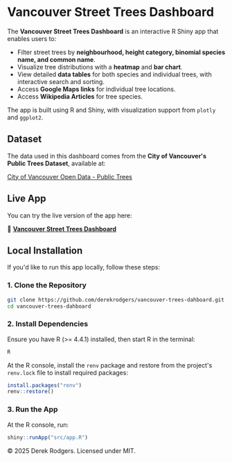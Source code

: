 # Vancouver Street Trees Dashboard

The **Vancouver Street Trees Dashboard** is an interactive R Shiny app that enables users to:

- Filter street trees by **neighbourhood, height category, binomial species name, and common name**.
- Visualize tree distributions with a **heatmap** and **bar chart**.
- View detailed **data tables** for both species and individual trees, with interactive search and sorting.
- Access **Google Maps links** for individual tree locations.
- Access **Wikipedia Articles** for tree species.

The app is built using R and Shiny, with visualization support from `plotly` and `ggplot2`.

## Dataset

The data used in this dashboard comes from the **City of Vancouver's Public Trees Dataset**, available at:

[City of Vancouver Open Data - Public Trees](https://opendata.vancouver.ca/explore/dataset/public-trees/information/?disjunctive.neighbourhood_name&disjunctive.on_street&disjunctive.species_name&disjunctive.common_name)

## Live App

You can try the live version of the app here:

🔗 **[Vancouver Street Trees Dashboard](https://derekrodgers.shinyapps.io/vancouver-trees-dashboard/)**

## Local Installation

If you'd like to run this app locally, follow these steps:

### 1. Clone the Repository

```sh
git clone https://github.com/derekrodgers/vancouver-trees-dahboard.git
cd vancouver-trees-dahboard
```
### 2. Install Dependencies

Ensure you have R (>= 4.4.1) installed, then start R in the terminal:

```sh
R
```

At the R console, install the `renv` package and restore from the project's `renv.lock` file to install required packages:

```r
install.packages("renv")
renv::restore()
```

### 3. Run the App

At the R console, run:

```r
shiny::runApp("src/app.R")
```

© 2025 Derek Rodgers. Licensed under MIT.
